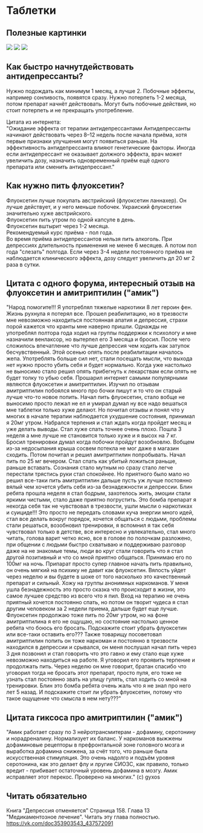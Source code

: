 # Таблетки

## Полезные картинки
![](https://cloud.githubusercontent.com/assets/21181755/20240000/f1c7eccc-a91e-11e6-952a-a3085338b308.png)
![](https://cloud.githubusercontent.com/assets/21181755/20240001/f5aa3232-a91e-11e6-9f13-7a05eb68bf6b.gif)
![](https://cloud.githubusercontent.com/assets/21181755/21273559/2d8c1cd0-c3d5-11e6-9904-fa65f43b15d7.jpg)

## Как быстро начнутдействовать антидепрессанты?
Нужно подождать как минимум 1 месяц, а лучше 2. Побочные эффекты, например сонливость, появятся сразу. Нужно потерпеть 1-2 месяца, потом препарат начнёт действовать.
  Могут быть побочные действия, но стоит потерпеть и не прекращать употребление.

Цитата из интернета:  
"Ожидание эффекта от терапии антидепрессантами
Антидепрессанты начинают действовать через 8–12 недель после начала приёма, хотя первые признаки улучшения могут появиться раньше. На эффективность антидепрессанта влияют генетические факторы. Иногда если антидепрессант не оказывает должного эффекта, врач может увеличить дозу, назначить одновременный приём ещё одного препарата или сменить антидепрессант."

## Как нужно пить флуоксетин?
Флуоксетин лучше покупать австрийский (флуоксетин ланнахер). Он лучше действует, и у него меньше побочек. Украиский флуоксетин значительно хуже австрийского.  
Флуоксетин пить утром по одной капсуле в день.  
Флуоксетин вштырит через 1-2 месяца.  
Рекомендуемый курс приёма - пол года.  
Во время приёма антидепрессантов нельзя пить алкоголь.
При депрессиях длительность применения не менее 6 месяцев. А потом пол года "слезать" полгода.
Если через 3-4 недели постоянного приёма не наблюдается клинического эффекта, дозу следует увеличить дл 20 мг 2 раза в сутки.

## Цитата с одного форума, интересный отзыв на флуоксетин и амитриптилин ("амик")
"Народ помогите!!! Я употреблял тяжелые наркотики 8 лет героин фен. Жизнь рухнула я потерял все. Прошел реабилитацию, но в трезвости мне невозможно находиться постоянная апатия и депрессия, страхи порой кажется что кранты мне наверно пришли. Однажды не употреблял полтора года ходил на группы поддержки к психологу и мне назначили венлаксор, но вытерпел его 3 месяца и бросил. После чего сложилось впечатление что лучше депрессия чем ходить как затупок бесчувственный. Этой осенью опять после реабилитации началось жепа. Употреблять больше сил нет, стали посещать мысли, что выхода нет нужно просто убить себя и будет нормально. Когда уже настолько не выносимо стало решил опять прибегнуть к лекарствам если опять не будет толку то убью себя. Прошарил интернет самыми популярными являются флуоксетин и амитриптилин. Изучил по отзывам амитриптилин побоялся много про бочки пишут и то что он старый лучше что-то новое попить. Начал пить флуоксетин, стало вобще не выносимо просто лежал не ел и умирал думал ну все надо вешаться мне таблетки только хуже делают. Но почитал отзывы и понял что у многих в начале терапии наблюдается ухудшение состояния, принимал я 20мг утром. Набрался терпения и стал ждать когда пройдет месяц и уже делать выводы. Стал хуже спать точнее очень плохо. Пошла 3 неделя а мне лучше не становится только хуже и я высох на 7 кг. Бросил тренировки думал когда побочки пройдут возобновлю. Вобщем из-за недосыпания крыша сосвем потекла не мог даже в магазин сходить. Потом почитал и решил амитриптилин попробывать. Начал пить по 25 мг вечером. Стал спать как убитый ложиться раньше, раньше вставать. Сознания стало мутным но сразу стало легче перестали трястись руки стал спокойнее. Но приятного было мало но решил все-таки пить амитриптилин дальше пусть уж лучше постоянно вялый чем хочется убить себя из-за безнадежности и депрессии. Блин ребята прошла неделя я стал бодрым, захотелось жить, эмоции стали яркими чистыми, стало даже приятно погрустить. Это бомба препарат я некогда себя так не чувствовал в трезвости, ушли мысли о наркотиках и суициде!!! Это просто не передать словами куча энергии много идей, стал все делать вокруг порядок, хочется общаться с людьми, проблемы стали решаться, возобновил тренировки, я вспомнил я так себя чувствовал только в детстве, все интересно и увлекательно, стал много читать, голова варит четко ясно, все в голове по полочкам разложено, при общении с людьми быстро схватываю и поддерживаю разговор даже на не знакомые темы, люди во круг стали говорить что я стал другой позитивный и что со мной приятно общаться. Принимаю его по 100мг на ночь. Припарат просто супер главное начать пить правильно, он очень мягкий на психику не давит как флуоксетин. Вялость уйдет через неделю и вы будете в шоке от того насколько это качественный препарат и сильный. Хожу на группы анонимных наркоманов. У меня ушла безнадежность это просто сказка что происходит в жизни, это самое лучшее средство из всего что я пил. Вход на терапию не очень приятный хочется постоянно спать, но потом он творит чудеса я стал другим человеком за 2 недели приема, дальше будет еще лучше. Флуоксетин продолжаю тоже пить по 20мг утром, но на фоне амитриптилина я его не ощущаю, но состояние настолько ценное ребята что боюсь его бросать. Подскажите стоит убрать флуоксетин или все-таки оставить его??? Также товарищу посоветовал амитриптилин попить он тоже наркоман и постоянно в трезвости находился в депрессии и срывался, он меня послушал начал пить через 3 дня позвонил и стал говорить что это гавно и ему стало еще хуже невозможно находиться на работе. Я уговорил его проявить терпение и продолжать пить. Через неделю он мне говорит, братан спасибо что уговорил тогда не бросать этот препарат, просто пуля, его тоже не узнать стал постоянно звать на улицу гулять, стал ходить со мной на тренировки. Блин это бомба ребята очень жаль что я не знал про него лет 5 назад. И подскажите стоит ли убрать флуоксетин, потому что такое ощущение что смысла в нем нету???" 

## Цитата гиксоса про амитриптилин ("амик")
"Амик работает сразу по 3 нейротрансмитерам - дофамину, серотонину и норадреналину. Нормализует их баланс. У наркоманов выжжены дофаминовые рецепторы в префронтальной зоне головного мозга и выработка дофамина снижена, за счёт того, что раньше была искусственная стимуляция. Это очень надолго и подъём уровня серотонина, как это делает флу и лругие СИОЗС, как правило, только вредит - прибивает остаточный уровень дофамина в мозгу. Амик исправляет этот перекос. Проверено на многих." (c) gyxos

## Читать обязательно
Книга "Депрессия отменяется"
Страница 158. Глава 13 "Медикаментозное лечение". Читать эту глава полностью.
https://vk.com/doc353903543_437572091
